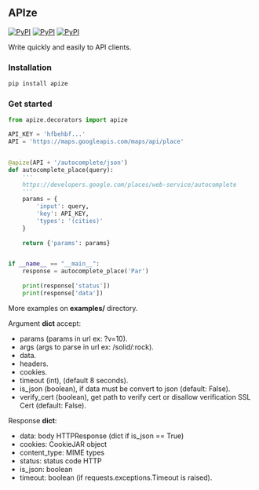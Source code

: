 ## APIze

[![PyPI](https://img.shields.io/pypi/v/apize.svg)](https://pypi.python.org/pypi/apize/)
[![PyPI](https://img.shields.io/pypi/status/apize.svg)](https://pypi.python.org/pypi/apize/)
[![PyPI](https://img.shields.io/pypi/pyversions/apize.svg)](https://pypi.python.org/pypi/apize/)

Write quickly and easily to API clients.

### Installation

```bash
pip install apize
```

### Get started

```python
from apize.decorators import apize

API_KEY = 'hfbehbf...'
API = 'https://maps.googleapis.com/maps/api/place'


@apize(API + '/autocomplete/json')
def autocomplete_place(query):
	'''
	https://developers.google.com/places/web-service/autocomplete
	'''
	params = {
		'input': query,
		'key': API_KEY,
		'types': '(cities)'
	}
	
	return {'params': params}


if __name__ == "__main__":
	response = autocomplete_place('Par')
	
	print(response['status'])
	print(response['data'])
```

More examples on __examples/__ directory.

Argument __dict__ accept:

* params (params in url ex: ?v=10).
* args (args to parse in url ex: /solid/:rock).
* data.
* headers.
* cookies.
* timeout (int), (default 8 seconds).
* is_json (boolean), if data must be convert to json (default: False).
* verify_cert (boolean), get path to verify cert or disallow verification SSL Cert (default: False).

Response __dict__:

* data:  body HTTPResponse (dict if is_json == True)
* cookies: CookieJAR object
* content_type:  MIME types
* status:  status code HTTP
* is_json:  boolean
* timeout:  boolean (if requests.exceptions.Timeout is raised).

